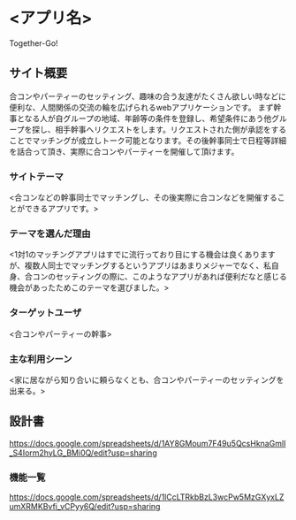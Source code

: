 # <アプリ名>
Together-Go!
## サイト概要
合コンやパーティーのセッティング、趣味の合う友達がたくさん欲しい時などに便利な、人間関係の交流の輪を広げられるwebアプリケーションです。 まず幹事となる人が自グループの地域、年齢等の条件を登録し、希望条件にあう他グループを探し、相手幹事へリクエストをします。リクエストされた側が承認をすることでマッチングが成立しトーク可能となります。その後幹事同士で日程等詳細を話合って頂き、実際に合コンやパーティーを開催して頂けます。

### サイトテーマ
<合コンなどの幹事同士でマッチングし、その後実際に合コンなどを開催することができるアプリです。>

### テーマを選んだ理由
<1対1のマッチングアプリはすでに流行っており目にする機会は良くありますが、複数人同士でマッチングするというアプリはあまりメジャーでなく、私自身、合コンのセッティングの際に、このようなアプリがあれば便利だなと感じる機会があったためこのテーマを選びました。>

### ターゲットユーザ
<合コンやパーティーの幹事>

### 主な利用シーン
<家に居ながら知り合いに頼らなくとも、合コンやパーティーのセッティングを出来る。>

## 設計書
https://docs.google.com/spreadsheets/d/1AY8GMoum7F49u5QcsHknaGmlI_S4Iorm2hyLG_BMi0Q/edit?usp=sharing
### 機能一覧
https://docs.google.com/spreadsheets/d/1lCcLTRkbBzL3wcPw5MzGXyxLZumXRMKBvfi_vCPyy6Q/edit?usp=sharing
